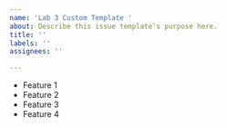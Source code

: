 ```yaml
---
name: 'Lab 3 Custom Template '
about: Describe this issue template's purpose here.
title: ''
labels: ''
assignees: ''

---
```


- Feature 1
- Feature 2
- Feature 3
- Feature 4
